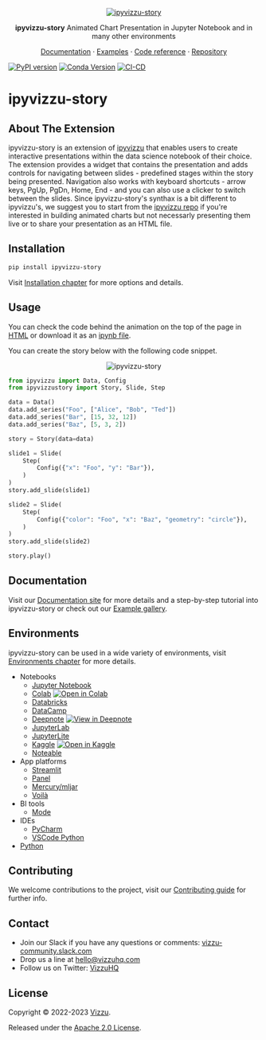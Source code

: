 <p align="center">
  <a href="https://ipyvizzu-story.vizzuhq.com">
    <img src="https://ipyvizzu-story.vizzuhq.com/assets/ipyvizzu-story.gif" alt="ipyvizzu-story" />
  </a>
  <p align="center"><b>ipyvizzu-story</b> Animated Chart Presentation in Jupyter Notebook and in many other environments</p>
  <p align="center">
    <a href="https://ipyvizzu-story.vizzuhq.com">Documentation</a>
    · <a href="https://ipyvizzu-story.vizzuhq.com/examples/index.html">Examples</a>
    · <a href="https://ipyvizzu-story.vizzuhq.com/reference/ipyvizzustory/index.html">Code reference</a>
    · <a href="https://github.com/vizzuhq/ipyvizzu-story">Repository</a>
  </p>
</p>

[![PyPI version](https://badge.fury.io/py/ipyvizzu-story.svg)](https://badge.fury.io/py/ipyvizzu-story)
[![Conda Version](https://img.shields.io/conda/vn/conda-forge/ipyvizzu-story.svg)](https://anaconda.org/conda-forge/ipyvizzu-story)
[![CI-CD](https://github.com/vizzuhq/ipyvizzu-story/actions/workflows/cicd.yml/badge.svg?branch=main)](https://github.com/vizzuhq/ipyvizzu-story/actions/workflows/cicd.yml)

# ipyvizzu-story

## About The Extension

ipyvizzu-story is an extension of
[ipyvizzu](https://github.com/vizzuhq/ipyvizzu) that enables users to create
interactive presentations within the data science notebook of their choice. The
extension provides a widget that contains the presentation and adds controls for
navigating between slides - predefined stages within the story being presented.
Navigation also works with keyboard shortcuts - arrow keys, PgUp, PgDn, Home,
End - and you can also use a clicker to switch between the slides. Since
ipyvizzu-story's synthax is a bit different to ipyvizzu's, we suggest you to
start from the [ipyvizzu repo](https://github.com/vizzuhq/ipyvizzu) if you're
interested in building animated charts but not necessarly presenting them live
or to share your presentation as an HTML file.

## Installation

```sh
pip install ipyvizzu-story
```

Visit
[Installation chapter](https://ipyvizzu-story.vizzuhq.com/installation.html) for
more options and details.

## Usage

You can check the code behind the animation on the top of the page in
[HTML](https://ipyvizzu-story.vizzuhq.com/examples/complex/complex.html) or
download it as an
[ipynb file](https://ipyvizzu-story.vizzuhq.com/examples/demo/ipyvizzu-story_example.ipynb).

You can create the story below with the following code snippet.

<p align="center">
  <img src="https://ipyvizzu-story.vizzuhq.com/assets/readme-example.gif" alt="ipyvizzu-story" />
</p>

```python
from ipyvizzu import Data, Config
from ipyvizzustory import Story, Slide, Step

data = Data()
data.add_series("Foo", ["Alice", "Bob", "Ted"])
data.add_series("Bar", [15, 32, 12])
data.add_series("Baz", [5, 3, 2])

story = Story(data=data)

slide1 = Slide(
    Step(
        Config({"x": "Foo", "y": "Bar"}),
    )
)
story.add_slide(slide1)

slide2 = Slide(
    Step(
        Config({"color": "Foo", "x": "Baz", "geometry": "circle"}),
    )
)
story.add_slide(slide2)

story.play()
```

## Documentation

Visit our [Documentation site](https://ipyvizzu-story.vizzuhq.com/index.html)
for more details and a step-by-step tutorial into ipyvizzu-story or check out
our [Example gallery](https://ipyvizzu-story.vizzuhq.com/examples/index.html).

## Environments

ipyvizzu-story can be used in a wide variety of environments, visit
[Environments chapter](https://ipyvizzu-story.vizzuhq.com/environments/index.html)
for more details.

- Notebooks
  - [Jupyter Notebook](https://ipyvizzu-story.vizzuhq.com/environments/jupyter/jupyternotebook.html)
  - [Colab](https://ipyvizzu-story.vizzuhq.com/environments/jupyter/colab.html)
    [![Open in Colab](https://colab.research.google.com/assets/colab-badge.svg)](https://colab.research.google.com/drive/1VnmuPHm7Ynk6aZiWN0QcnIqGGW5ODnFf?usp=sharing)
  - [Databricks](https://ipyvizzu-story.vizzuhq.com/environments/jupyter/databricks.html)
  - [DataCamp](https://ipyvizzu-story.vizzuhq.com/environments/jupyter/datacamp.html)
  - [Deepnote](https://ipyvizzu-story.vizzuhq.com/environments/jupyter/deepnote.html)
    [![View in Deepnote](https://deepnote.com/static/buttons/view-in-deepnote.svg)](https://deepnote.com/workspace/david-andras-vegh-bc03-79fd3a98-abaf-40c0-8b52-9f3e438a73fc/project/ipyvizzu-story-demo-11b5d5eb-7f68-44c4-b1a7-347fde1a8f64)
  - [JupyterLab](https://ipyvizzu-story.vizzuhq.com/environments/jupyter/jupyterlab.html)
  - [JupyterLite](https://ipyvizzu-story.vizzuhq.com/environments/jupyter/jupyterlite.html)
  - [Kaggle](https://ipyvizzu-story.vizzuhq.com/environments/jupyter/kaggle.html)
    [![Open in Kaggle](https://kaggle.com/static/images/open-in-kaggle.svg)](https://www.kaggle.com/dvidandrsvgh/ipyvizzu-story-demo)
  - [Noteable](https://ipyvizzu-story.vizzuhq.com/environments/jupyter/noteable.html)
- App platforms
  - [Streamlit](https://ipyvizzu-story.vizzuhq.com/environments/platform/streamlit.html)
  - [Panel](https://ipyvizzu-story.vizzuhq.com/environments/platform/panel.html)
  - [Mercury/mljar](https://ipyvizzu-story.vizzuhq.com/environments/platform/mercury.html)
  - [Voilà](https://ipyvizzu-story.vizzuhq.com/environments/platform/voila.html)
- BI tools
  - [Mode](https://ipyvizzu-story.vizzuhq.com/environments/bi/mode.html)
- IDEs
  - [PyCharm](https://ipyvizzu-story.vizzuhq.com/environments/ide/pycharm.html)
  - [VSCode Python](https://ipyvizzu-story.vizzuhq.com/environments/ide/vscode.html)
- [Python](https://ipyvizzu-story.vizzuhq.com/environments/python.html)

## Contributing

We welcome contributions to the project, visit our
[Contributing guide](https://ipyvizzu-story.vizzuhq.com/CONTRIBUTING.html) for
further info.

## Contact

- Join our Slack if you have any questions or comments:
  [vizzu-community.slack.com](https://join.slack.com/t/vizzu-community/shared_invite/zt-w2nqhq44-2CCWL4o7qn2Ns1EFSf9kEg)
- Drop us a line at hello@vizzuhq.com
- Follow us on Twitter: [VizzuHQ](https://twitter.com/VizzuHQ)

## License

Copyright © 2022-2023 [Vizzu](https://vizzuhq.com).

Released under the
[Apache 2.0 License](https://ipyvizzu-story.vizzuhq.com/LICENSE.html).
